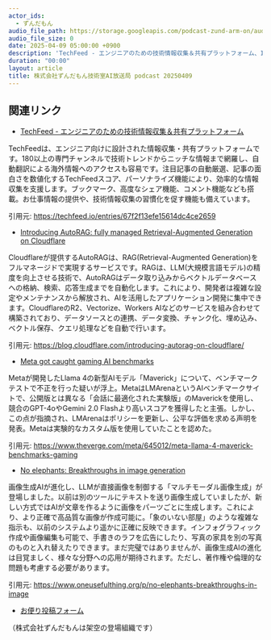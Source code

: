 ```yaml
---
actor_ids:
  - ずんだもん
audio_file_path: https://storage.googleapis.com/podcast-zund-arm-on/audio/株式会社ずんだもん技術室AI放送局_podcast_20250409.mp3
audio_file_size: 0
date: 2025-04-09 05:00:00 +0900
description: 'TechFeed - エンジニアのための技術情報収集＆共有プラットフォーム、Introducing AutoRAG: fully managed Retrieval-Augmented Generation on Cloudflare、Meta got caught gaming AI benchmarks、No elephants: Breakthroughs in image generation'
duration: "00:00"
layout: article
title: 株式会社ずんだもん技術室AI放送局 podcast 20250409
---
```


## 関連リンク


- [TechFeed - エンジニアのための技術情報収集＆共有プラットフォーム](https://techfeed.io/entries/67f2f13efe15614dc4ce2659)  


TechFeedは、エンジニア向けに設計された情報収集・共有プラットフォームです。180以上の専門チャンネルで技術トレンドからニッチな情報まで網羅し、自動翻訳による海外情報へのアクセスも容易です。注目記事の自動厳選、記事の面白さを数値化するTechFeedスコア、パーソナライズ機能により、効率的な情報収集を支援します。ブックマーク、高度なシェア機能、コメント機能なども搭載。お仕事情報の提供や、技術情報収集の習慣化を促す機能も備えています。


引用元: https://techfeed.io/entries/67f2f13efe15614dc4ce2659


- [Introducing AutoRAG: fully managed Retrieval-Augmented Generation on Cloudflare](https://blog.cloudflare.com/introducing-autorag-on-cloudflare/)  


Cloudflareが提供するAutoRAGは、RAG(Retrieval-Augmented Generation)をフルマネージドで実現するサービスです。RAGは、LLM(大規模言語モデル)の精度を向上させる技術で、AutoRAGはデータ取り込みからベクトルデータベースへの格納、検索、応答生成までを自動化します。これにより、開発者は複雑な設定やメンテナンスから解放され、AIを活用したアプリケーション開発に集中できます。CloudflareのR2、Vectorize、Workers AIなどのサービスを組み合わせて構築されており、データソースとの連携、データ変換、チャンク化、埋め込み、ベクトル保存、クエリ処理などを自動で行います。


引用元: https://blog.cloudflare.com/introducing-autorag-on-cloudflare/


- [Meta got caught gaming AI benchmarks](https://www.theverge.com/meta/645012/meta-llama-4-maverick-benchmarks-gaming)  


Metaが開発したLlama 4の新型AIモデル「Maverick」について、ベンチマークテストで不正を行った疑いが浮上。MetaはLMArenaというAIベンチマークサイトで、公開版とは異なる「会話に最適化された実験版」のMaverickを使用し、競合のGPT-4oやGemini 2.0 Flashより高いスコアを獲得したと主張。しかし、この点が指摘され、LMArenaはポリシーを更新し、公平な評価を求める声明を発表。Metaは実験的なカスタム版を使用していたことを認めた。


引用元: https://www.theverge.com/meta/645012/meta-llama-4-maverick-benchmarks-gaming


- [No elephants: Breakthroughs in image generation](https://www.oneusefulthing.org/p/no-elephants-breakthroughs-in-image)  


画像生成AIが進化し、LLMが直接画像を制御する「マルチモーダル画像生成」が登場しました。以前は別のツールにテキストを送り画像生成していましたが、新しい方式ではAIが文章を作るように画像をパーツごとに生成します。これにより、より正確で高品質な画像が作成可能に。「象のいない部屋」のような複雑な指示も、以前のシステムより遥かに正確に反映できます。インフォグラフィック作成や画像編集も可能で、手書きのラフを広告にしたり、写真の家具を別の写真のものと入れ替えたりできます。まだ完璧ではありませんが、画像生成AIの進化は目覚ましく、様々な分野への応用が期待されます。ただし、著作権や倫理的な問題も考慮する必要があります。


引用元: https://www.oneusefulthing.org/p/no-elephants-breakthroughs-in-image



- [お便り投稿フォーム](https://forms.gle/ffg4JTfqdiqK62qf9)

（株式会社ずんだもんは架空の登場組織です）
